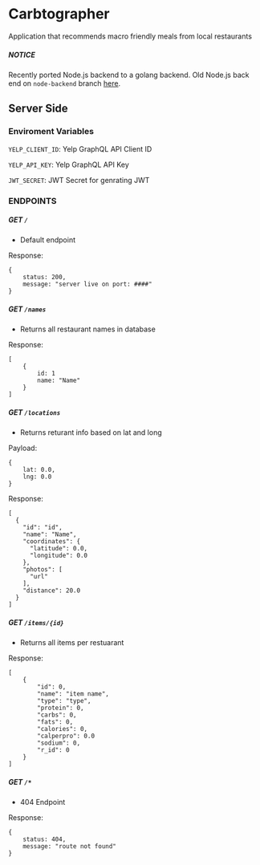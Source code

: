 # Carbtographer
Application that recommends macro friendly meals from local restaurants 

##### NOTICE
Recently ported Node.js backend to a golang backend.
Old Node.js back end on `node-backend` branch [here](https://github.com/reynld/carbtographer/tree/node-backend).

## Server Side

### Enviroment Variables

`YELP_CLIENT_ID`: Yelp GraphQL API Client ID

`YELP_API_KEY`: Yelp GraphQL API Key

`JWT_SECRET`: JWT Secret for genrating JWT

### ENDPOINTS

##### GET `/`

- Default endpoint

Response:
```
{
    status: 200,
    message: "server live on port: ####"
}
```

##### GET `/names`

- Returns all restaurant names in database

Response:
```
[
    {
        id: 1
        name: "Name"
    }
]
```

##### GET `/locations`

- Returns returant info based on lat and long

Payload:
```
{
    lat: 0.0,
    lng: 0.0
}
```

Response:
```
[
  {
    "id": "id",
    "name": "Name",
    "coordinates": {
      "latitude": 0.0,
      "longitude": 0.0
    },
    "photos": [
      "url"
    ],
    "distance": 20.0
  }
]
```

##### GET `/items/{id}`

- Returns all items per restuarant

Response:
```
[
    {
        "id": 0,
        "name": "item name",
        "type": "type",
        "protein": 0,
        "carbs": 0,
        "fats": 0,
        "calories": 0,
        "calperpro": 0.0
        "sodium": 0,
        "r_id": 0
    }
]
```

##### GET `/*`

- 404 Endpoint

Response:
```
{
    status: 404,
    message: "route not found"
}
```